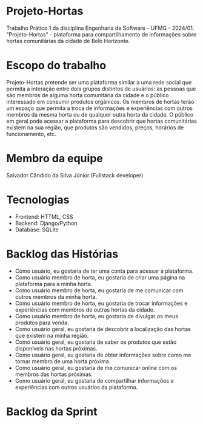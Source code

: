 # Projeto-Hortas
  Trabalho Prático 1 da disciplina Engenharia de Software - UFMG - 2024/01.
  "Projeto-Hortas" - plataforma para compartilhamento de informações sobre hortas comunitárias da cidade de Belo Horizonte.

# Escopo do trabalho
  Projeto-Hortas pretende ser uma plataforma similar a uma rede social que permita a interação entre dois grupos distintos de usuários:
as pessoas que são membros de alguma horta comunitária da cidade e o público interessado em consumir produtos orgãnicos. Os membros de hortas terão um espaço que permita a troca de informações e experiências com outros membros da mesma horta ou de qualquer outra horta da cidade. O público em geral pode acessar a plataforma para descobrir que hortas comunitárias existem na sua região, que produtos são vendidos, preços, horários de funcionamento, etc.

# Membro da equipe
Salvador Cândido da Silva Júnior (Fullstack developer)

# Tecnologias
- Frontend: HTTML, CSS
- Backend: Django/Python
- Database: SQLite

# Backlog das Histórias
- Como usuário, eu gostaria de ter uma conta para acessar a plataforma.
- Como usuário membro de horta, eu gostaria de criar uma página na plataforma para a minha horta.
- Como usuário membro de horta, eu gostaria de me comunicar com outros membros da minha horta.
- Como usuário membro de horta, eu gostaria de trocar informações e experiências com membros de outras hortas da cidade.
- Como usuário membro de horta, eu gostaria de divulgar os meus produtos para venda.
- Como usuário geral, eu gostaria de descobrir a localização das hortas que existem na minha região.
- Como usuário geral, eu gostaria de saber os produtos que estão disponíveis nas hortas próximas.
- Como usuário geral, eu gostaria de obter informações sobre como me tornar membro de uma horta próxima.
- Como usuário geral, eu gostaria de me comunicar online com os membros das hortas próximas.
- Como usuário geral, eu gostaria de compartilhar informações e experiências com outros usuários da plataforma.

# Backlog da Sprint
